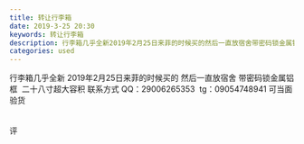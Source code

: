 ```yaml
---
title: 转让行李箱
date: 2019-3-25 20:30
keywords: 转让行李箱
description: 行李箱几乎全新2019年2月25日来菲的时候买的然后一直放宿舍带密码锁金属铝框  二十八寸超大容积联系方式QQ：29006265353  tg：09054748941可当面验货评
categories: used
---
```

<td class="t_f" id="postmessage_3306638">

行李箱几乎全新 2019年2月25日来菲的时候买的 然后一直放宿舍 带密码锁金属铝框  二十八寸超大容积 联系方式 QQ：29006265353  tg：09054748941 可当面验货<br/>
<br/>
<br/>
评</td>
